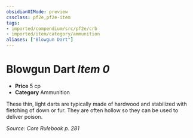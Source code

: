 ```yaml
---
obsidianUIMode: preview
cssclass: pf2e,pf2e-item
tags:
- imported/compendium/src/pf2e/crb
- imported/item/category/ammunition
aliases: ["Blowgun Dart"]
---
```

# Blowgun Dart *Item 0*  

- **Price** 5 cp
- **Category** Ammunition

These thin, light darts are typically made of hardwood and stabilized with fletching of down or fur. They are often hollow so they can be used to deliver poison.

*Source: Core Rulebook p. 281*